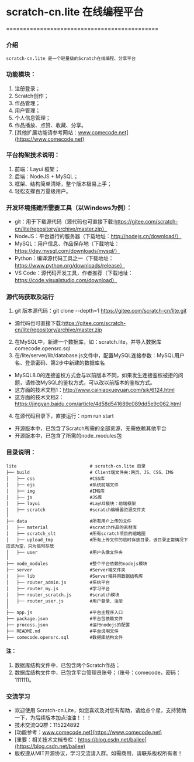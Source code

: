 # scratch-cn.lite 在线编程平台
=============================================

### 介绍
    scratch-cn.lite 是一个轻量级的Scratch在线编程、分享平台

### 功能模块：
1. 注册登录；
2. Scratch创作；
3. 作品管理；
4. 用户管理；
5. 个人信息管理；
6. 作品播放、点赞、收藏、分享。
7. [其他扩展功能请参考网站：www.comecode.net](https://www.comecode.net)

### 平台构架技术说明：
1. 前端：Layui 框架；
2. 后端：NodeJS + MySQL；
3. 框架、结构简单清晰，整个版本极易上手；
4. 轻松支撑百万量级用户。

### 开发环境搭建所需要工具（以Windows为例）：
- git：用于下载源代码（源代码也可直接下载:https://gitee.com/scratch-cn/lite/repository/archive/master.zip）
- NodeJS：平台运行的服务器（下载地址：http://nodejs.cn/download/）
- MySQL：用户信息、作品保存地（下载地址：https://dev.mysql.com/downloads/mysql/）
- Python：编译源代码工具之一（下载地址：https://www.python.org/downloads/release）
- VS Code：源代码开发工具，作者推荐（下载地址：https://code.visualstudio.com/download）

### 源代码获取及运行
1. git 版本源代码：git clone --depth=1 https://gitee.com/scratch-cn/lite.git
- 源代码也可直接下载:https://gitee.com/scratch-cn/lite/repository/archive/master.zip

2. 在MySQL中，新建一个数据库，如：scratch.lite，并导入数据库comecode.opensrc.sql
3. 在/lite/server/lib/database.js文件中，配置MySQL连接参数：MySQL用户名、登录密码、第2步中新建的数据库名
- MySQL8.0的连接鉴权方式会与以前版本不同，如果发生连接鉴权被拒的问题，请修改MySQL的鉴权方式，可以改以前版本的鉴权方式。
- 这方面的技术文档1：http://www.cainiaoxueyuan.com/sjk/6124.html
- 这方面的技术文档2：https://jingyan.baidu.com/article/4d58d541689c089dd5e9c062.html

4. 在源代码目录下，直接运行：npm run start
- 开源版本中，已包含了Scratch所需的全部资源，无需依赖其他平台
- 开源版本中，已包含了所需的node_modules包

### 目录说明：

```
lite                            # scratch-cn.lite 目录
├── build                       # Client端文件夹:网页、JS、CSS、IMG
│   ├── css                     #CSS库
│   ├── ejs                     #系统前端文件
│   ├── img                     #IMG库
│   ├── js                      #JS库
│   ├── layui                   #LayUI模块：前端框架
│   ├── scratch                 #scratch编辑器资源文件夹
│ 
├── data                        #所有用户上传的文件
│   ├── material                #scratch作品的素材库
│   ├── scratch_slt             #所有scratch项目的缩略图
│   ├── upload_tmp              #所有上传文件的临时存放目录，该目录正常情况下应该为空，只为临时存放
│   ├── user                    #用户头像文件夹
│
├── node_modules                #整个平台依赖的nodejs模块
├── server                      #Server端文件夹
│   ├── lib                     #Server端共用数据结构库
│   ├── router_admin.js         #系统平台
│   ├── router_my.js            #学习平台
│   ├── router_scratch.js       #scratch模块
│   ├── router_user.js          #用户登录、注册
│
├── app.js                      #平台主程序入口
├── package.json                #平台包依赖文件
├── process.json                #运行nodejs的配置
├── README.md                   #平台说明文件
├── comecode.opensrc.sql        #数据库结构文件
```
#### 注：
1. 数据库结构文件中，已包含两个Scratch作品；
2. 数据库结构文件中，已包含平台管理员账号；（账号：comecode，密码：111111)。


### 交流学习
- 欢迎使用 Scratch-cn.Lite，如您喜欢及对您有帮助，请给点个星，支持赞助一下，为后续版本加点油油！！！
- 技术交流QQ群：115224892
- [功能参考：www.comecode.net](https://www.comecode.net)
- [重要：相关技术文档专栏：https://blog.csdn.net/bailee](https://blog.csdn.net/bailee)
- 版权遵从MIT开源协议，学习交流请入群。如需商用，请联系版权所有者！

